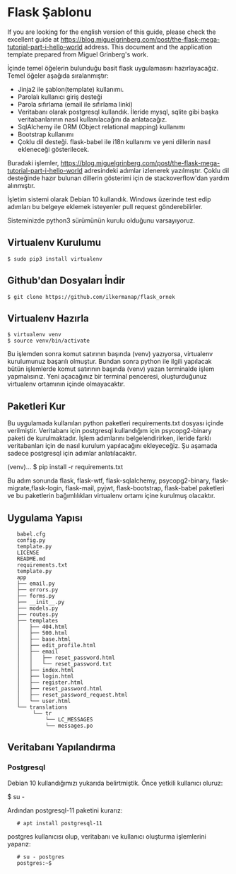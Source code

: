 
# Flask Şablonu

If you are looking for the english version of this guide, please  check the excellent guide at https://blog.miguelgrinberg.com/post/the-flask-mega-tutorial-part-i-hello-world  address. This document and the application template prepared from Miguel Grinberg's work.  

İçinde temel öğelerin bulunduğu basit flask uygulamasını hazırlayacağız. Temel öğeler aşağıda sıralanmıştır:

   * Jinja2 ile şablon(template) kullanımı.
   * Parolalı kullanıcı giriş desteği
   * Parola sıfırlama (email ile sıfırlama linki) 
   * Veritabanı olarak postgresql kullandık. İleride mysql, sqlite  gibi başka veritabanlarının nasıl kullanılacağını da anlatacağız.
   * SqlAlchemy ile ORM (Object relational mapping) kullanımı
   * Bootstrap kullanımı
   * Çoklu dil desteği. flask-babel ile i18n kullanımı ve yeni dillerin nasıl ekleneceği gösterilecek.
   
Buradaki işlemler, https://blog.miguelgrinberg.com/post/the-flask-mega-tutorial-part-i-hello-world  adresindeki adımlar izlenerek yazılmıştır. Çoklu dil desteğinde hazır bulunan dillerin gösterimi için de stackoverflow'dan yardım alınmıştır.

İşletim sistemi olarak Debian 10 kullandık. Windows üzerinde test edip adımları bu belgeye eklemek isteyenler pull request gönderebilirler.

Sisteminizde python3 sürümünün  kurulu olduğunu varsayıyoruz.


## Virtualenv Kurulumu


    $ sudo pip3 install virtualenv

## Github'dan Dosyaları İndir


    $ git clone https://github.com/ilkermanap/flask_ornek

## Virtualenv Hazırla

    $ virtualenv venv
    $ source venv/bin/activate

Bu işlemden sonra komut satırının başında (venv) yazıyorsa, virtualenv kurulumunuz başarılı olmuştur. Bundan sonra python ile ilgili yapılacak bütün işlemlerde komut satırının başında (venv) yazan terminalde işlem yapmalısınız.  Yeni açacağınız bir terminal penceresi, oluşturduğunuz virtualenv ortamının içinde olmayacaktır.


## Paketleri Kur


Bu uygulamada kullanılan python paketleri requirements.txt dosyası içinde verilmiştir. Veritabanı için postgresql kullandığım için psycopg2-binary paketi de kurulmaktadır.  İşlem adımlarını belgelendirirken, ileride farklı veritabanları için de nasıl kurulum yapılacağını ekleyeceğiz. Şu aşamada sadece postgresql için adımlar anlatılacaktır.

   (venv)... $  pip install -r requirements.txt

Bu adım sonunda flask, flask-wtf, flask-sqlalchemy, psycopg2-binary, flask-migrate,flask-login, flask-mail, pyjwt, flask-bootstrap, flask-babel paketleri ve bu paketlerin bağımlılıkları virtualenv ortamı içine kurulmuş olacaktır.


## Uygulama Yapısı

```
   babel.cfg
   config.py
   template.py
   LICENSE
   README.md
   requirements.txt
   template.py
   app
   ├── email.py
   ├── errors.py
   ├── forms.py
   ├── __init__.py
   ├── models.py
   ├── routes.py
   ├── templates
   │   ├── 404.html
   │   ├── 500.html
   │   ├── base.html
   │   ├── edit_profile.html
   │   ├── email
   │   │   ├── reset_password.html
   │   │   └── reset_password.txt
   │   ├── index.html
   │   ├── login.html
   │   ├── register.html
   │   ├── reset_password.html
   │   ├── reset_password_request.html
   │   └── user.html
   └── translations
        └── tr
       	    └── LC_MESSAGES
	    	└── messages.po
```


## Veritabanı Yapılandırma

### Postgresql

Debian 10 kullandığımızı yukarıda belirtmiştik. Önce yetkili kullanıcı oluruz:

   $ su -

Ardından postgresql-11 paketini kurarız:
```
   # apt install postgresql-11
```
postgres kullanıcısı olup, veritabanı ve kullanıcı oluşturma işlemlerini yaparız:
```
   # su - postgres
   postgres:~$ 
```







